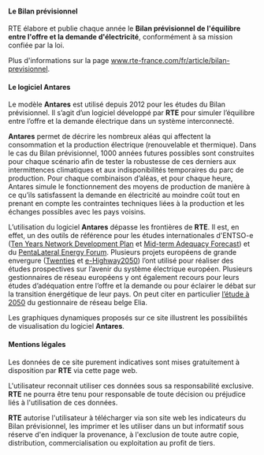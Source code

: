 #### Le Bilan prévisionnel

RTE élabore et publie chaque année le **Bilan prévisionnel de l'équilibre entre l'offre et la demande d'électricité**, conformément à sa mission confiée par la loi.

Plus d'informations sur la page <a href="http://www.rte-france.com/fr/article/bilan-previsionnel" target="_blank">www.rte-france.com/fr/article/bilan-previsionnel</a>.


#### Le logiciel Antares

Le modèle **Antares** est utilisé depuis 2012 pour les études du Bilan prévisionnel. Il s’agit d’un logiciel développé par **RTE** pour simuler l’équilibre entre l’offre et la demande électrique dans un système interconnecté.

**Antares** permet de décrire les nombreux aléas qui affectent la consommation et la production électrique (renouvelable et thermique). Dans le cas du Bilan prévisionnel, 1000 années futures possibles sont construites pour chaque scénario afin de tester la robustesse de ces derniers aux intermittences climatiques et aux indisponibilités temporaires du parc de production.
Pour chaque combinaison d’aléas, et pour chaque heure, Antares simule le fonctionnement des moyens de production de manière à ce qu’ils satisfassent la demande en électricité au moindre coût tout en prenant en compte les contraintes techniques liées à la production et les échanges possibles avec les pays voisins.


L’utilisation du logiciel **Antares** dépasse les frontières de **RTE**. Il est, en effet, un des outils de référence pour les études internationales d'ENTSO-e (<a href="https://www.entsoe.eu/major-projects/ten-year-network-development-plan/ten%20year%20network%20development%20plan%202016/Pages/default.aspx" target="_blank">Ten Years Network Development Plan</a> et <a href="https://www.entsoe.eu/outlooks/maf/Pages/default.aspx" target="_blank">Mid-term Adequacy Forecast</a>) et du <a href="http://www.benelux.int/files/1615/1749/6861/2018-01-31_-_2nd_PLEF_GAA_report.pdf" target="_blank">PentaLateral Energy Forum</a>. Plusieurs projets européens de grande envergure (<a href="http://www.ewea.org/fileadmin/files/library/publications/reports/Twenties_report_short.pdf" target="_blank">Twenties</a> et <a href="http://www.e-highway2050.eu/e-highway2050/" target="_blank">e-Highway2050</a>) l’ont utilisé pour réaliser des études prospectives sur l’avenir du système électrique européen.
Plusieurs gestionnaires de réseau européens y ont également recours pour leurs études d’adéquation entre l’offre et la demande ou pour éclairer le débat sur la transition énergétique de leur pays. On peut citer en particulier <a href="http://www.elia.be/~/media/files/Elia/About-Elia/Studies/20171114_ELIA_4584_AdequacyScenario.pdf" target="_blank">l’étude à 2050</a> du gestionnaire de réseau belge Elia.

Les  graphiques dynamiques proposés sur ce site illustrent les possibilités de visualisation du logiciel **Antares**.

#### Mentions légales

Les données de ce site purement indicatives sont mises gratuitement à disposition par **RTE** via cette page web.  

L'utilisateur reconnait utiliser ces données sous sa responsabilité exclusive. **RTE** ne pourra être tenu pour responsable de toute décision ou préjudice liés à l'utilisation de ces données.

**RTE** autorise l'utilisateur à télécharger via son site web les indicateurs du Bilan prévisionnel, les imprimer et les utiliser dans un but informatif sous réserve d'en indiquer la provenance, à l'exclusion de toute autre copie, distribution, commercialisation ou exploitation au profit de tiers. 


